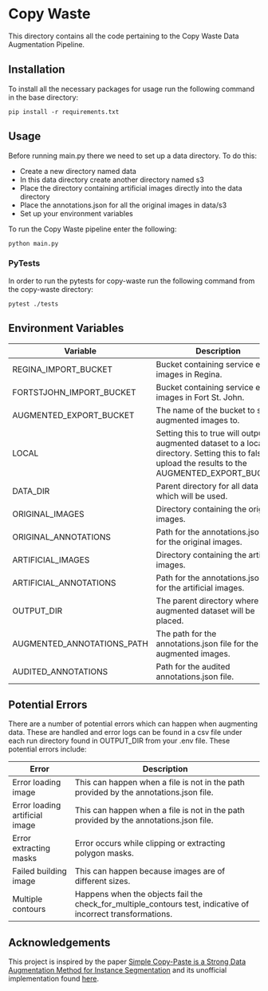 # Copy Waste

This directory contains all the code pertaining to the Copy Waste Data Augmentation Pipeline.

## Installation
To install all the necessary packages for usage run the following command in the base directory:
```
pip install -r requirements.txt
```

## Usage
Before running main.py there we need to set up a data directory. To do this:
* Create a new directory named data
* In this data directory create another directory named s3
* Place the directory containing artificial images directly into the data directory
* Place the annotations.json for all the original images in data/s3
* Set up your environment variables 

To run the Copy Waste pipeline enter the following:
```
python main.py
```

### PyTests
In order to run the pytests for copy-waste run the following command from the copy-waste directory:
```
pytest ./tests
```

## Environment Variables
| Variable                   | Description                                                                                                                                               |
|----------------------------|-----------------------------------------------------------------------------------------------------------------------------------------------------------|
| REGINA_IMPORT_BUCKET       | Bucket containing service event images in Regina.                                                                                                         |
| FORTSTJOHN_IMPORT_BUCKET   | Bucket containing service event images in Fort St. John.                                                                                                  |
| AUGMENTED_EXPORT_BUCKET    | The name of the bucket to send augmented images to.                                                                                                       |
| LOCAL                      | Setting this to true will output the augmented dataset to a local directory. Setting this to false wil upload the results to the AUGMENTED_EXPORT_BUCKET. |
| DATA_DIR                   | Parent directory for all data which will be used.                                                                                                         |
| ORIGINAL_IMAGES            | Directory containing the original images.                                                                                                                 |
| ORIGINAL_ANNOTATIONS       | Path for the annotations.json file for the original images.                                                                                               |
| ARTIFICIAL_IMAGES          | Directory containing the artificial images.                                                                                                               |
| ARTIFICIAL_ANNOTATIONS     | Path for the annotations.json file for the artificial images.                                                                                             |
| OUTPUT_DIR                 | The parent directory where the augmented dataset will be placed.                                                                                          |
| AUGMENTED_ANNOTATIONS_PATH | The path for the annotations.json file for the augmented images.                                                                                          |
| AUDITED_ANNOTATIONS        | Path for the audited annotations.json file.                                                                                                               |

## Potential Errors
There are a number of potential errors which can happen when augmenting data. These are handled and error logs can be found in a csv file under each run directory found in OUTPUT_DIR from your .env file. These potential errors include:

| Error                          | Description                                                                                                  |
|--------------------------------|--------------------------------------------------------------------------------------------------------------|
| Error loading image            | This can happen when a file is not in the path provided by the annotations.json file.                        |
| Error loading artificial image | This can happen when a file is not in the path provided by the annotations.json file.                        |
| Error extracting masks         | Error occurs while clipping or extracting polygon masks.                                                     |
| Failed building image          | This can happen because images are of different sizes.                                                       |
| Multiple contours              | Happens when the objects fail the check_for_multiple_contours test, indicative of incorrect transformations. |

## Acknowledgements
This project is inspired by the paper [Simple Copy-Paste is a Strong Data Augmentation Method for Instance Segmentation](https://arxiv.org/abs/2012.07177) and its unofficial implementation found [here](https://github.com/conradry/copy-paste-aug).